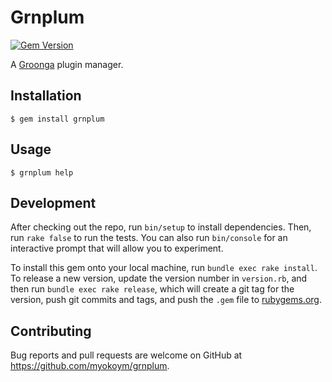 # Grnplum

[![Gem Version](https://badge.fury.io/rb/grnplum.svg)](http://badge.fury.io/rb/grnplum)

A [Groonga](http://groonga.org/) plugin manager.

## Installation

    $ gem install grnplum

## Usage

    $ grnplum help

## Development

After checking out the repo, run `bin/setup` to install dependencies. Then, run `rake false` to run the tests. You can also run `bin/console` for an interactive prompt that will allow you to experiment.

To install this gem onto your local machine, run `bundle exec rake install`. To release a new version, update the version number in `version.rb`, and then run `bundle exec rake release`, which will create a git tag for the version, push git commits and tags, and push the `.gem` file to [rubygems.org](https://rubygems.org).

## Contributing

Bug reports and pull requests are welcome on GitHub at https://github.com/myokoym/grnplum.

